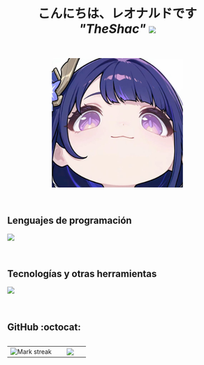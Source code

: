 <h1 align="center"><b>こんにちは、レオナルドです <i>"TheShac"</i> </b><img src="https://media.tenor.com/Ml9nU_gxxZ0AAAAC/raiden-shogun-ei-sip-boba.gif" width="35"></h1>
<br>
<p align="center"> 
  <img src="images1.jpg" width="300" alt="ShogunRaiden">
</p>

<br>
<h2 >Lenguajes de programación</h2>
<!--tech stack icons-->
<p align="left">
  <a href="https://skillicons.dev">
    <img src="https://skillicons.dev/icons?i=css,html,ts,js,nodejs,&perline=12" />
  </a>
</p>
<br>
<!-------------------------->

<h2 >Tecnologías y otras herramientas</h2>
<!--tech stack icons-->
<p align="left">
  <a href="https://skillicons.dev">
    <img src="https://skillicons.dev/icons?i=mysql,git,github,vscode,angular,&perline=12" />
  </a>
</p>
<br>
<!-------------------------->

<h2>GitHub :octocat:</h2>
<!--- stats & Trophy (start) -->
<p align="center">
  <!--- stats (start) -->
<table align="left">
<tr border="none">
<td width="60%" align="center">

<!--  <img  align="center"  src="https://github-readme-stats.vercel.app/api?username=unsimpledev&theme=dark&show_icons=true&count_private=true" />
  <br></br> -->
  <img  title="🔥 Get streak stats for your profile at git.io/streak-stats" alt="Mark streak" src="https://github-readme-streak-stats.herokuapp.com/?user=TheShac&theme=dark&hide_border=false" /> 
</td>

<td width="40%" align="center">

  <img  align="center"  src="https://github-readme-stats.anuraghazra1.vercel.app/api/top-langs/?username=TheShac&theme=dark&hide_border=false&no-bg=true&no-frame=true&langs_count=10"/>

  </td>
</tr>
</table>
<!--- stats (end) -->
